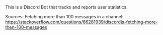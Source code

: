 This is a Discord Bot that tracks and reports user statistics.

Sources:
Fetching more than 100 messages in a channel: https://stackoverflow.com/questions/66281939/discordjs-fetching-more-then-100-messages